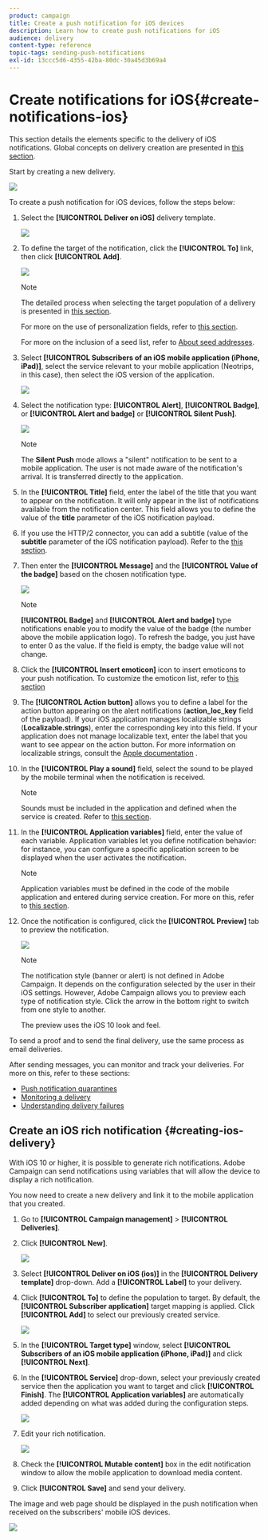 ```yaml
---
product: campaign
title: Create a push notification for iOS devices
description: Learn how to create push notifications for iOS
audience: delivery
content-type: reference
topic-tags: sending-push-notifications
exl-id: 13ccc5d6-4355-42ba-80dc-30a45d3b69a4
---
```

# Create notifications for iOS{#create-notifications-ios}

This section details the elements specific to the delivery of iOS notifications. Global concepts on delivery creation are presented in [this section](steps-about-delivery-creation-steps.md).

Start by creating a new delivery.

![](assets/nmac_delivery_1.png)

To create a push notification for iOS devices, follow the steps below:

1. Select the **[!UICONTROL Deliver on iOS]** delivery template.

   ![](assets/nmac_delivery_ios_1.png)

1. To define the target of the notification, click the **[!UICONTROL To]** link, then click **[!UICONTROL Add]**.

   ![](assets/nmac_delivery_ios_2.png)

   >[!NOTE]
   >
   >The detailed process when selecting the target population of a delivery is presented in [this section](steps-defining-the-target-population.md).
   >
   >For more on the use of personalization fields, refer to [this section](about-personalization.md).
   >
   >For more on the inclusion of a seed list, refer to [About seed addresses](about-seed-addresses.md).

1. Select **[!UICONTROL Subscribers of an iOS mobile application (iPhone, iPad)]**, select the service relevant to your mobile application (Neotrips, in this case), then select the iOS version of the application.

   ![](assets/nmac_delivery_ios_3.png)

1. Select the notification type: **[!UICONTROL Alert]**, **[!UICONTROL Badge]**, or **[!UICONTROL Alert and badge]** or **[!UICONTROL Silent Push]**.

   ![](assets/nmac_delivery_ios_4.png)

   >[!NOTE]
   >
   >The **Silent Push** mode allows a "silent" notification to be sent to a mobile application. The user is not made aware of the notification's arrival. It is transferred directly to the application.

1. In the **[!UICONTROL Title]** field, enter the label of the title that you want to appear on the notification. It will only appear in the list of notifications available from the notification center. This field allows you to define the value of the **title** parameter of the iOS notification payload.

1. If you use the HTTP/2 connector, you can add a subtitle (value of the **subtitle** parameter of the iOS notification payload). Refer to the [this section](configuring-the-mobile-application.md).

1. Then enter the **[!UICONTROL Message]** and the **[!UICONTROL Value of the badge]** based on the chosen notification type. 

   ![](assets/nmac_delivery_ios_5.png)

   >[!NOTE]
   >
   >**[!UICONTROL Badge]** and **[!UICONTROL Alert and badge]** type notifications enable you to modify the value of the badge (the number above the mobile application logo). To refresh the badge, you just have to enter 0 as the value. If the field is empty, the badge value will not change.

1. Click the **[!UICONTROL Insert emoticon]** icon to insert emoticons to your push notification. To customize the emoticon list, refer to [this section](customizing-emoticon-list.md)

1. The **[!UICONTROL Action button]** allows you to define a label for the action button appearing on the alert notifications (**action_loc_key** field of the payload). If your iOS application manages localizable strings (**Localizable.strings**), enter the corresponding key into this field. If your application does not manage localizable text, enter the label that you want to see appear on the action button. For more information on localizable strings, consult the [Apple documentation](https://developer.apple.com/library/archive/documentation/NetworkingInternet/Conceptual/RemoteNotificationsPG/CreatingtheNotificationPayload.html#//apple_ref/doc/uid/TP40008194-CH10-SW1) .
1. In the **[!UICONTROL Play a sound]** field, select the sound to be played by the mobile terminal when the notification is received.

   >[!NOTE]
   >
   >Sounds must be included in the application and defined when the service is created. Refer to [this section](configuring-the-mobile-application.md#configuring-external-account-ios).

1. In the **[!UICONTROL Application variables]** field, enter the value of each variable. Application variables let you define notification behavior: for instance, you can configure a specific application screen to be displayed when the user activates the notification.

   >[!NOTE]
   >
   >Application variables must be defined in the code of the mobile application and entered during service creation. For more on this, refer to [this section](configuring-the-mobile-application.md).

1. Once the notification is configured, click the **[!UICONTROL Preview]** tab to preview the notification. 

   ![](assets/nmac_intro_2.png)

   >[!NOTE]
   >
   >The notification style (banner or alert) is not defined in Adobe Campaign. It depends on the configuration selected by the user in their iOS settings. However, Adobe Campaign allows you to preview each type of notification style. Click the arrow in the bottom right to switch from one style to another.
   >
   >The preview uses the iOS 10 look and feel.

To send a proof and to send the final delivery, use the same process as email deliveries.

After sending messages, you can monitor and track your deliveries. For more on this, refer to these sections:

* [Push notification quarantines](understanding-quarantine-management.md#push-notification-quarantines)
* [Monitoring a delivery](about-delivery-monitoring.md)
* [Understanding delivery failures](understanding-delivery-failures.md)


## Create an iOS rich notification {#creating-ios-delivery}

With iOS 10 or higher, it is possible to generate rich notifications. Adobe Campaign can send notifications using variables that will allow the device to display a rich notification.

You now need to create a new delivery and link it to the mobile application that you created.

1. Go to **[!UICONTROL Campaign management]** > **[!UICONTROL Deliveries]**.

1. Click **[!UICONTROL New]**.

    ![](assets/nmac_android_3.png)

1. Select **[!UICONTROL Deliver on iOS (ios)]** in the **[!UICONTROL Delivery template]** drop-down. Add a **[!UICONTROL Label]** to your delivery.

1. Click **[!UICONTROL To]** to define the population to target. By default, the **[!UICONTROL Subscriber application]** target mapping is applied. Click **[!UICONTROL Add]** to select our previously created service.

    ![](assets/nmac_ios_9.png)

1. In the **[!UICONTROL Target type]** window, select **[!UICONTROL Subscribers of an iOS mobile application (iPhone, iPad)]** and click **[!UICONTROL Next]**.

1. In the **[!UICONTROL Service]** drop-down, select your previously created service then the application you want to target and click **[!UICONTROL Finish]**.
    The **[!UICONTROL Application variables]** are automatically added depending on what was added during the configuration steps.

   ![](assets/nmac_ios_6.png)

1. Edit your rich notification.

   ![](assets/nmac_ios_7.png)

1. Check the **[!UICONTROL Mutable content]** box in the edit notification window to allow the mobile application to download media content.

1. Click **[!UICONTROL Save]** and send your delivery.

The image and web page should be displayed in the push notification when received on the subscribers' mobile iOS devices.

   ![](assets/nmac_ios_8.png)
